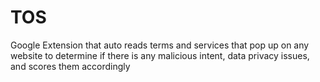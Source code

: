 # TOS
Google Extension that auto reads terms and services that pop up on any website to determine if there is any malicious intent, data privacy issues, and scores them accordingly
